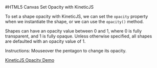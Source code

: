 
#HTML5 Canvas Set Opacity with KineticJS

To set a shape opacity with KineticJS, we can set the `opacity` property when we instantiate the shape, or we can use the `opacity()` method.

Shapes can have an opacity value between 0 and 1, where 0 is fully transparent, and 1 is fully opaque.  Unless otherwise specified, all shapes are defaulted with an opacity value of 1.

Instructions: Mouseover the pentagon to change its opacity.

<a class="jsbin-embed" href="http://jsbin.com/zozefa/1/embed?js,output">KineticJS Opacity Demo</a><script src="http://static.jsbin.com/js/embed.js"></script>